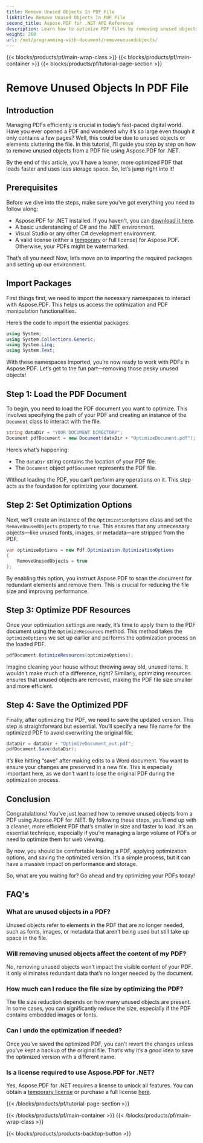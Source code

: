```yaml
---
title: Remove Unused Objects In PDF File
linktitle: Remove Unused Objects In PDF File
second_title: Aspose.PDF for .NET API Reference
description: Learn how to optimize PDF files by removing unused objects using Aspose.PDF for .NET. Step-by-step guide to reducing file size and improving performance.
weight: 260
url: /net/programming-with-document/removeunusedobjects/
---
```


{{< blocks/products/pf/main-wrap-class >}}
{{< blocks/products/pf/main-container >}}
{{< blocks/products/pf/tutorial-page-section >}}

# Remove Unused Objects In PDF File

## Introduction

Managing PDFs efficiently is crucial in today’s fast-paced digital world. Have you ever opened a PDF and wondered why it’s so large even though it only contains a few pages? Well, this could be due to unused objects or elements cluttering the file. In this tutorial, I’ll guide you step by step on how to remove unused objects from a PDF file using Aspose.PDF for .NET. 

By the end of this article, you’ll have a leaner, more optimized PDF that loads faster and uses less storage space. So, let’s jump right into it!

## Prerequisites

Before we dive into the steps, make sure you’ve got everything you need to follow along:

- Aspose.PDF for .NET installed. If you haven’t, you can [download it here](https://releases.aspose.com/pdf/net/).
- A basic understanding of C# and the .NET environment.
- Visual Studio or any other C# development environment.
- A valid license (either a [temporary](https://purchase.aspose.com/temporary-license/) or full license) for Aspose.PDF. Otherwise, your PDFs might be watermarked.
  
That’s all you need! Now, let’s move on to importing the required packages and setting up our environment.

## Import Packages

First things first, we need to import the necessary namespaces to interact with Aspose.PDF. This helps us access the optimization and PDF manipulation functionalities.

Here’s the code to import the essential packages:

```csharp
using System;
using System.Collections.Generic;
using System.Linq;
using System.Text;
```

With these namespaces imported, you’re now ready to work with PDFs in Aspose.PDF. Let’s get to the fun part—removing those pesky unused objects!

## Step 1: Load the PDF Document

To begin, you need to load the PDF document you want to optimize. This involves specifying the path of your PDF and creating an instance of the `Document` class to interact with the file.

```csharp
string dataDir = "YOUR DOCUMENT DIRECTORY";
Document pdfDocument = new Document(dataDir + "OptimizeDocument.pdf");
```

Here’s what’s happening:
- The `dataDir` string contains the location of your PDF file.
- The `Document` object `pdfDocument` represents the PDF file.

Without loading the PDF, you can’t perform any operations on it. This step acts as the foundation for optimizing your document.

## Step 2: Set Optimization Options

Next, we’ll create an instance of the `OptimizationOptions` class and set the `RemoveUnusedObjects` property to `true`. This ensures that any unnecessary objects—like unused fonts, images, or metadata—are stripped from the PDF.

```csharp
var optimizeOptions = new Pdf.Optimization.OptimizationOptions
{
    RemoveUnusedObjects = true
};
```

By enabling this option, you instruct Aspose.PDF to scan the document for redundant elements and remove them. This is crucial for reducing the file size and improving performance.

## Step 3: Optimize PDF Resources

Once your optimization settings are ready, it’s time to apply them to the PDF document using the `OptimizeResources` method. This method takes the `optimizeOptions` we set up earlier and performs the optimization process on the loaded PDF.

```csharp
pdfDocument.OptimizeResources(optimizeOptions);
```

Imagine cleaning your house without throwing away old, unused items. It wouldn’t make much of a difference, right? Similarly, optimizing resources ensures that unused objects are removed, making the PDF file size smaller and more efficient.

## Step 4: Save the Optimized PDF

Finally, after optimizing the PDF, we need to save the updated version. This step is straightforward but essential. You’ll specify a new file name for the optimized PDF to avoid overwriting the original file.

```csharp
dataDir = dataDir + "OptimizeDocument_out.pdf";
pdfDocument.Save(dataDir);
```

It’s like hitting “save” after making edits to a Word document. You want to ensure your changes are preserved in a new file. This is especially important here, as we don’t want to lose the original PDF during the optimization process.

## Conclusion

Congratulations! You’ve just learned how to remove unused objects from a PDF using Aspose.PDF for .NET. By following these steps, you’ll end up with a cleaner, more efficient PDF that’s smaller in size and faster to load. It’s an essential technique, especially if you’re managing a large volume of PDFs or need to optimize them for web viewing.

By now, you should be comfortable loading a PDF, applying optimization options, and saving the optimized version. It’s a simple process, but it can have a massive impact on performance and storage.

So, what are you waiting for? Go ahead and try optimizing your PDFs today!

## FAQ's

### What are unused objects in a PDF?
Unused objects refer to elements in the PDF that are no longer needed, such as fonts, images, or metadata that aren’t being used but still take up space in the file.

### Will removing unused objects affect the content of my PDF?
No, removing unused objects won’t impact the visible content of your PDF. It only eliminates redundant data that’s no longer needed by the document.

### How much can I reduce the file size by optimizing the PDF?
The file size reduction depends on how many unused objects are present. In some cases, you can significantly reduce the size, especially if the PDF contains embedded images or fonts.

### Can I undo the optimization if needed?
Once you’ve saved the optimized PDF, you can’t revert the changes unless you’ve kept a backup of the original file. That’s why it’s a good idea to save the optimized version with a different name.

### Is a license required to use Aspose.PDF for .NET?
Yes, Aspose.PDF for .NET requires a license to unlock all features. You can obtain a [temporary license](https://purchase.aspose.com/temporary-license/) or purchase a full license [here](https://purchase.aspose.com/buy).

{{< /blocks/products/pf/tutorial-page-section >}}

{{< /blocks/products/pf/main-container >}}
{{< /blocks/products/pf/main-wrap-class >}}

{{< blocks/products/products-backtop-button >}}
